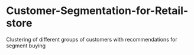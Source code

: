 # Customer-Segmentation-for-Retail-store
Clustering of different groups of customers with recommendations for segment buying
